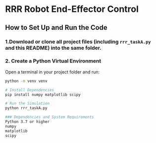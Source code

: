 # RRR Robot End-Effector Control


## How to Set Up and Run the Code

### 1.Download or clone all project files (including `rrr_taskA.py` and this README) into the same folder.

### 2. Create a Python Virtual Environment

Open a terminal in your project folder and run:
```bash
python -m venv venv

# Install Dependencies
pip install numpy matplotlib scipy

# Run the Simulation
python rrr_taskA.py

### Dependencies and System Requirements
Python 3.7 or higher
numpy
matplotlib
scipy